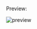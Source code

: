 Preview: 


![preview](https://github.com/Sarabjeet-singh1/Watch/assets/158069305/54b8c6a8-d552-4cd6-a9d3-0ca360c5ef7b)

